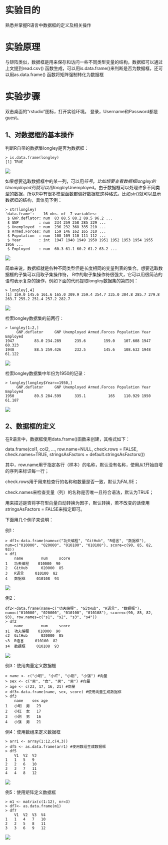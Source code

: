 # 实验目的

熟悉并掌握R语言中数据框的定义及相关操作

# 实验原理

与矩阵类似，数据框是用来保存和访问一些不同类型变量的结构，数据框可以通过上文提到read.csv\(\) 函数生成，可以用is.data.frame\(\)来判断是否为数据框，还可以用as.data.frame\(\) 函数将矩阵强制转化为数据框

# 实验步骤

双击桌面的“rstudio”图标，打开实验环境。
登录，Username和Password都是guest。

## 1、对数据框的基本操作

判断R自带的数据集longley是否为数据框：

```
> is.data.frame(longley)
[1] TRUE
```

![](/images/1-1-8-1.png)

如果想要选取数据框中的某一列，可以用$符号。比如想要查看数据框longley的Unemployed列就可以用longley$Unemployed。由于数据框可以处理许多不同类型的数据，所以R中有很多模型函数都偏好数据框这种格式。比如str\(\)就可以显示数据框的结构，具体见下例：

```
> str(longley)
'data.frame':    16 obs. of  7 variables:
 $ GNP.deflator: num  83 88.5 88.2 89.5 96.2 ...
 $ GNP         : num  234 259 258 285 329 ...
 $ Unemployed  : num  236 232 368 335 210 ...
 $ Armed.Forces: num  159 146 162 165 310 ...
 $ Population  : num  108 109 110 111 112 ...
 $ Year        : int  1947 1948 1949 1950 1951 1952 1953 1954 1955 1956 ...
 $ Employed    : num  60.3 61.1 60.2 61.2 63.2 ...
```

![](/images/1-1-8-2.png)


简单来说，数据框就是各种不同类型但是长度相同的变量列表的集合。想要选取数据框的子集可以用取子集操作符， R中的取子集操作符很强大，它可以用很简洁的语句表示复杂的操作，例如下面的代码提取longley数据集的第四列：

```
> longley[,4]
[1] 159.0 145.6 161.6 165.0 309.9 359.4 354.7 335.0 304.8 285.7 279.8 263.7 255.2 251.4 257.2 282.7
```

![](/images/1-1-8-3.png)

检索longley数据集的前两行：

```
> longley[1:2,]
     GNP.deflator     GNP Unemployed Armed.Forces Population Year Employed
1947         83.0 234.289      235.6        159.0    107.608 1947   60.323
1948         88.5 259.426      232.5        145.6    108.632 1948   61.122
```

![](/images/1-1-8-4.png)

检索longley数据集中年份为1950的记录：

```
> longley[longley$Year==1950,]
     GNP.deflator     GNP Unemployed Armed.Forces Population Year Employed
1950         89.5 284.599      335.1          165    110.929 1950   61.187
```

![](/images/1-1-8-5.png)

## 2、数据框的定义

在R语言中，数据框使用data.frame()函数来创建，其格式如下：

data.frame(col1, col2, ..., row.name=NULL, check.rows = FALSE, check.names=TRUE, stringsAsFactors = default.stringsAsFactors())

其中，row.name用于指定各行（样本）的名称，默认没有名称，使用从1开始自增的序列来标识每一行；

check.rows用于用来检查行的名称和数量是否一致，默认为FALSE；

check.names来检查变量（列）的名称是否唯一且符合语法，默认为TRUE；

用来描述是否将字符型向量自动转换为因子，默认转换，若不改变的话使用stringsAsFactors = FALSE来指定即可。

下面用几个例子来说明：

例1：
```
> df1<-data.frame(name=c("功夫编程", "GitHub", "R语言", "数据框"), num=c("010000", "020000", "010100", "010108"), score=c(90, 85, 82, 93))
> df1
	name		num		score
1	功夫编程	010000	90
2	GitHub		020000	85
3	R语言		010100	82
4	数据框		010108	93
```
![](/images/1-1-8-6_new.png)

例2：
```
df2<-data.frame(name=c("功夫编程", "GitHub", "R语言", "数据框"), num=c("010000", "020000", "010100", "010108"), score=c(90, 85, 82, 93), row.names=c("s1", "s2", "s3", "s4"))
> df2
	name		num		score
s1	功夫编程	010000	90
s2	GitHub		020000	85
s3	R语言		010100	82
s4	数据框		010108	93
```
![](/images/1-1-8-7_new.png)

例3：使用向量定义数据框
```
> name <- c("小明", "小红", "小刚", "小强") #向量
> sex <- c("男", "女", "男", "男") #向量
> age <- c(23, 17, 16, 21) #向量
> df3<-data.frame(name, sex, score) #使用向量生成数据框
> df3
	name	sex	age
1	小明	男	23
2	小红	女	17
3	小刚	男	16
4	小强	男	21
```

例4：使用数组来定义数据框
```
> arr1 <- array(1:12,c(4,3))
> df5 <- as.data.frame(arr1) #使用数组生成数据框
> df5
	V1	V2	V3
1	1	5	9
2	2	6	10
3	3	7	11
4	4	8	12
```
![](/images/1-1-8-9_new.png)

例5：使用矩阵定义数据框
```
> m1 <- matrix(c(1:12), nr=3)
> df7<- as.data.frame(m1)
> df7
	V1	V2	V3	V4
1	1	4	7	10
2	2	5	8	11
3	3	6	9	12
```
![](/images/1-1-8-10_new.png)
